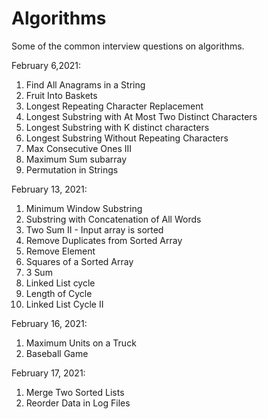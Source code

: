 # Algorithms
Some of the common interview questions on algorithms.

February 6,2021:

  1) Find All Anagrams in a String
  2) Fruit Into Baskets
  3) Longest Repeating Character Replacement
  4) Longest Substring with At Most Two Distinct Characters
  5) Longest Substring with K distinct characters
  6) Longest Substring Without Repeating Characters
  7) Max Consecutive Ones III
  8) Maximum Sum subarray
  9) Permutation in Strings

February 13, 2021:

  1) Minimum Window Substring
  2) Substring with Concatenation of All Words
  3) Two Sum II - Input array is sorted
  4) Remove Duplicates from Sorted Array
  5) Remove Element
  6) Squares of a Sorted Array
  7) 3 Sum
  8) Linked List cycle
  9) Length of Cycle
  10) Linked List Cycle II

February 16, 2021:

  1) Maximum Units on a Truck
  2) Baseball Game

February 17, 2021:

  1) Merge Two Sorted Lists
  2) Reorder Data in Log Files
